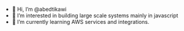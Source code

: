 - 👋 Hi, I’m @abedtikawi
- 👀 I’m interested in building large scale systems mainly in javascript
- 🌱 I’m currently learning AWS services and integrations.

